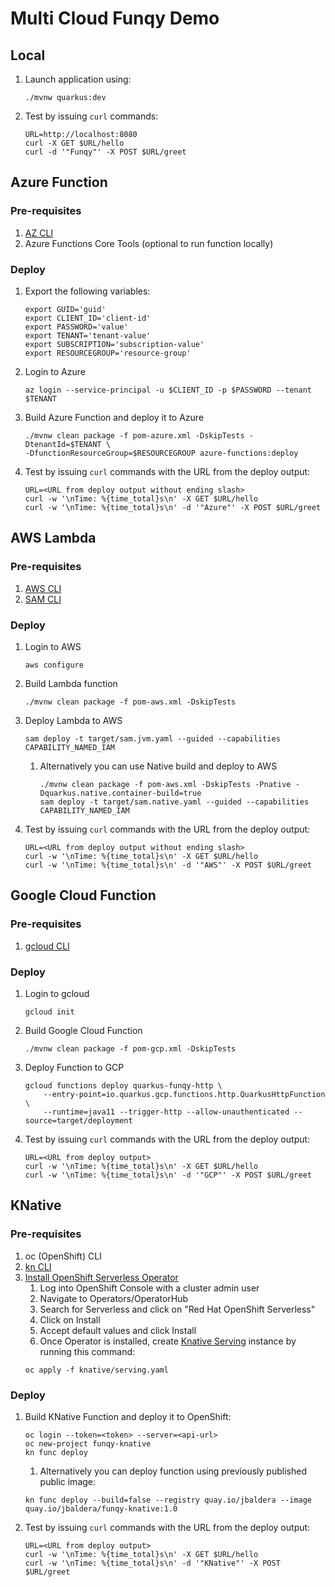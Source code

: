 # Multi Cloud Funqy Demo

## Local

1. Launch application using:
    ```
    ./mvnw quarkus:dev
    ```
1. Test by issuing `curl` commands:
    ```
    URL=http://localhost:8080
    curl -X GET $URL/hello 
    curl -d '"Funqy"' -X POST $URL/greet
    ```

## Azure Function

### Pre-requisites

1. [AZ CLI](https://learn.microsoft.com/en-us/cli/azure/install-azure-cli)
1. Azure Functions Core Tools (optional to run function locally)

### Deploy

1. Export the following variables:
    ```
    export GUID='guid'
    export CLIENT_ID='client-id'
    export PASSWORD='value'
    export TENANT='tenant-value'
    export SUBSCRIPTION='subscription-value'
    export RESOURCEGROUP='resource-group'
    ```

1. Login to Azure
    ```
    az login --service-principal -u $CLIENT_ID -p $PASSWORD --tenant $TENANT
    ```

1. Build Azure Function and deploy it to Azure
        
    ```
    ./mvnw clean package -f pom-azure.xml -DskipTests -DtenantId=$TENANT \
    -DfunctionResourceGroup=$RESOURCEGROUP azure-functions:deploy
    ```

1. Test by issuing `curl` commands with the URL from the deploy output:
    ```
    URL=<URL from deploy output without ending slash>
    curl -w '\nTime: %{time_total}s\n' -X GET $URL/hello 
    curl -w '\nTime: %{time_total}s\n' -d '"Azure"' -X POST $URL/greet
    ```

## AWS Lambda

### Pre-requisites

1. [AWS CLI](https://docs.aws.amazon.com/cli/latest/userguide/getting-started-install.html)
1. [SAM CLI](https://docs.aws.amazon.com/serverless-application-model/latest/developerguide/install-sam-cli.html)

### Deploy

1. Login to AWS
    ```
    aws configure
    ```

1. Build Lambda function
        
    ```
    ./mvnw clean package -f pom-aws.xml -DskipTests
    ```
1. Deploy Lambda to AWS
    ```
    sam deploy -t target/sam.jvm.yaml --guided --capabilities CAPABILITY_NAMED_IAM
    ```
   1. Alternatively you can use Native build and deploy to AWS
        ```
        ./mvnw clean package -f pom-aws.xml -DskipTests -Pnative -Dquarkus.native.container-build=true
        sam deploy -t target/sam.native.yaml --guided --capabilities CAPABILITY_NAMED_IAM
        ```

1. Test by issuing `curl` commands with the URL from the deploy output:
    ```
    URL=<URL from deploy output without ending slash>
    curl -w '\nTime: %{time_total}s\n' -X GET $URL/hello 
    curl -w '\nTime: %{time_total}s\n' -d '"AWS"' -X POST $URL/greet
    ```

## Google Cloud Function

### Pre-requisites

1. [gcloud CLI](https://cloud.google.com/sdk/docs/install)

### Deploy

1. Login to gcloud
    ```
    gcloud init
    ```

1. Build Google Cloud Function 
    ```
    ./mvnw clean package -f pom-gcp.xml -DskipTests
    ```

1. Deploy Function to GCP
    ```
    gcloud functions deploy quarkus-funqy-http \
        --entry-point=io.quarkus.gcp.functions.http.QuarkusHttpFunction \
        --runtime=java11 --trigger-http --allow-unauthenticated --source=target/deployment
    ```
1. Test by issuing `curl` commands with the URL from the deploy output:
    ```
    URL=<URL from deploy output>
    curl -w '\nTime: %{time_total}s\n' -X GET $URL/hello 
    curl -w '\nTime: %{time_total}s\n' -d '"GCP"' -X POST $URL/greet
    ```

## KNative

### Pre-requisites

1. oc (OpenShift) CLI
1. [kn CLI](https://docs.openshift.com/container-platform/4.12/serverless/install/installing-kn.html)
1. [Install OpenShift Serverless Operator](https://docs.openshift.com/container-platform/4.12/serverless/install/install-serverless-operator.html)
    1. Log into OpenShift Console with a cluster admin user
    1. Navigate to Operators/OperatorHub
    1. Search for Serverless and click on "Red Hat OpenShift Serverless"
    1. Click on Install
    1. Accept default values and click Install
    1. Once Operator is installed, create [Knative Serving](https://docs.openshift.com/container-platform/4.12/serverless/install/installing-knative-serving.html#installing-knative-serving) instance by running this command:
    ```
    oc apply -f knative/serving.yaml
    ```
### Deploy

1. Build KNative Function and deploy it to OpenShift:
    ```
    oc login --token=<token> --server=<api-url>
    oc new-project funqy-knative
    kn func deploy
    ```

    1. Alternatively you can deploy function using previously published public image:
    ```
    kn func deploy --build=false --registry quay.io/jbaldera --image quay.io/jbaldera/funqy-knative:1.0
    ```

1. Test by issuing `curl` commands with the URL from the deploy output:
    ```
    URL=<URL from deploy output>
    curl -w '\nTime: %{time_total}s\n' -X GET $URL/hello 
    curl -w '\nTime: %{time_total}s\n' -d '"KNative"' -X POST $URL/greet
    ```